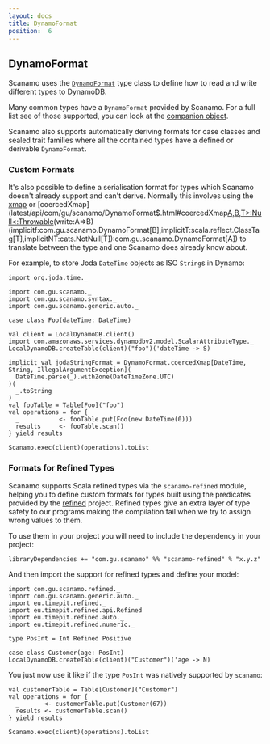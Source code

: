 ```yaml
---
layout: docs
title: DynamoFormat
position:  6
---
```


## DynamoFormat

Scanamo uses the [`DynamoFormat`](latest/api/com/gu/scanamo/DynamoFormat.html) 
type class to define how to read and write different types to DynamoDB.

Many common types have a `DynamoFormat` provided by Scanamo. For a full list see
of those supported, you can look at the [companion object](latest/api/com/gu/scanamo/DynamoFormat$.html).

Scanamo also supports automatically deriving formats for case classes and 
sealed trait families where all the contained types have a defined or derivable
`DynamoFormat`.

### Custom Formats

It's also possible to define a serialisation format for types which Scanamo 
doesn't already support and can't derive. Normally this involves using the 
[xmap](latest/api/com/gu/scanamo/DynamoFormat$.html#xmap[A,B](r:B=>Either[com.gu.scanamo.error.DynamoReadError,A])(w:A=>B)(implicitf:com.gu.scanamo.DynamoFormat[B]):com.gu.scanamo.DynamoFormat[A]) 
or [coercedXmap](latest/api/com/gu/scanamo/DynamoFormat$.html#coercedXmap[A,B,T>:Null<:Throwable](read:B=>A)(write:A=>B)(implicitf:com.gu.scanamo.DynamoFormat[B],implicitT:scala.reflect.ClassTag[T],implicitNT:cats.NotNull[T]):com.gu.scanamo.DynamoFormat[A])
to translate between the type and one Scanamo does already know about.

For example, to store Joda `DateTime` objects as ISO `String`s in Dynamo:
  
```tut:silent
import org.joda.time._

import com.gu.scanamo._
import com.gu.scanamo.syntax._
import com.gu.scanamo.generic.auto._

case class Foo(dateTime: DateTime)

val client = LocalDynamoDB.client()
import com.amazonaws.services.dynamodbv2.model.ScalarAttributeType._
LocalDynamoDB.createTable(client)("foo")('dateTime -> S)
```
```tut:book
implicit val jodaStringFormat = DynamoFormat.coercedXmap[DateTime, String, IllegalArgumentException](
  DateTime.parse(_).withZone(DateTimeZone.UTC)
)(
  _.toString
)
val fooTable = Table[Foo]("foo")
val operations = for {
  _           <- fooTable.put(Foo(new DateTime(0)))
  results     <- fooTable.scan()
} yield results
 
Scanamo.exec(client)(operations).toList
```

### Formats for Refined Types

Scanamo supports Scala refined types via the `scanamo-refined` module, helping you to define custom formats
for types built using the predicates provided by the [refined](https://github.com/fthomas/refined) project.
Refined types give an extra layer of type safety to our programs making the compilation fail when we try to
assign wrong values to them.

To use them in your project you will need to include the dependency in your project:

```
libraryDependencies += "com.gu.scanamo" %% "scanamo-refined" % "x.y.z"
```

And then import the support for refined types and define your model:

```tut:silent
import com.gu.scanamo.refined._
import com.gu.scanamo.generic.auto._
import eu.timepit.refined._
import eu.timepit.refined.api.Refined
import eu.timepit.refined.auto._
import eu.timepit.refined.numeric._

type PosInt = Int Refined Positive

case class Customer(age: PosInt)
LocalDynamoDB.createTable(client)("Customer")('age -> N)
```

You just now use it like if the type `PosInt` was natively supported by `scanamo`:

```tut:book
val customerTable = Table[Customer]("Customer")
val operations = for {
  _       <- customerTable.put(Customer(67))
  results <- customerTable.scan()
} yield results

Scanamo.exec(client)(operations).toList
```
